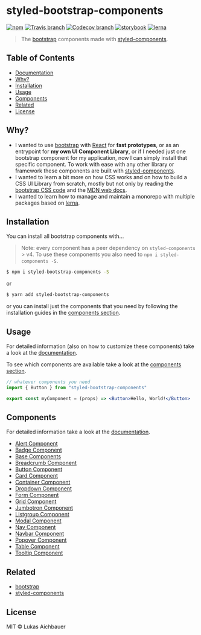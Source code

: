 # styled-bootstrap-components

[![npm](https://img.shields.io/npm/v/styled-bootstrap-components.svg?style=flat-square)](https://www.npmjs.com/package/styled-bootstrap-components)
[![Travis branch](https://img.shields.io/travis/aichbauer/styled-bootstrap-components/master.svg?style=flat-square)](https://travis-ci.org/aichbauer/styled-bootstrap-components)
[![Codecov branch](https://img.shields.io/codecov/c/github/aichbauer/styled-bootstrap-components/master.svg?style=flat-square)](https://codecov.io/gh/aichbauer/styled-bootstrap-components)
[![storybook](https://img.shields.io/badge/docs%20with-storybook-f1618c.svg?style=flat-square)](https://aichbauer.github.io/styled-bootstrap-components)
[![lerna](https://img.shields.io/badge/maintained%20with-lerna-cc00ff.svg?style=flat-square)](https://lernajs.io/)

> The [bootstrap](https://getbootstrap.com) components made with [styled-components](https://styled-components.com).

## Table of Contents

- [Documentation](https://aichbauer.github.io/styled-bootstrap-components)
- [Why?](#why)
- [Installation](#installation)
- [Usage](#Usage)
- [Components](#components)
- [Related](#related)
- [License](#license)

## Why?

- I wanted to use [bootstrap](https://getbootstrap.com) with [React](https://reactjs.org/) for **fast prototypes**, or as an entrypoint for **my own UI Component Library**, or if I needed just one bootstrap component for my application, now I can simply install that specific component. To work with ease with any other library or framework these components are built with [styled-components](https://styled-components.com).
- I wanted to learn a bit more on how CSS works and on how to build a CSS UI Library from scratch, mostly but not only by reading the [bootstrap CSS code](https://maxcdn.bootstrapcdn.com/bootstrap/4.0.0/css/bootstrap.css) and the [MDN web docs](https://developer.mozilla.org/en-US/docs/Web/CSS).
- I wanted to learn how to manage and maintain a monorepo with multiple packages based on [lerna](https://lernajs.io/).

## Installation

You can install all bootstrap components with...

> Note: every component has a peer dependency on `styled-components` > v4. To use these components you also need to `npm i styled-components -S`.

```sh
$ npm i styled-bootstrap-components -S
```

or

```sh
$ yarn add styled-bootstrap-components
```

or you can install just the components that you need by following the installation guides in the [components section](#components).

## Usage

For detailed information (also on how to customize these components) take a look at the [documentation](https://aichbauer.github.io/styled-bootstrap-components).

To see which components are available take a look at the [components section](#components).

```jsx
// whatever components you need
import { Button } from "styled-bootstrap-components"

export const myComponent = (props) => <Button>Hello, World!</Button>
```

## Components

For detailed information take a look at the [documentation](https://aichbauer.github.io/styled-bootstrap-components).

- [Alert Component](https://github.com/aichbauer/styled-bootstrap-components/tree/master/packages/styled-alert-component#readme)
- [Badge Component](https://github.com/aichbauer/styled-bootstrap-components/tree/master/packages/styled-badge-component#readme)
- [Base Components](https://github.com/aichbauer/styled-bootstrap-components/tree/master/packages/styled-base-components#readme)
- [Breadcrumb Component](https://github.com/aichbauer/styled-bootstrap-components/tree/master/packages/styled-breadcrumb-component#readme)
- [Button Component](https://github.com/aichbauer/styled-bootstrap-components/tree/master/packages/styled-button-component#readme)
- [Card Component](https://github.com/aichbauer/styled-bootstrap-components/tree/master/packages/styled-card-component#readme)
- [Container Component](https://github.com/aichbauer/styled-bootstrap-components/tree/master/packages/styled-container-component#readme)
- [Dropdown Component](https://github.com/aichbauer/styled-bootstrap-components/tree/master/packages/styled-dropdown-component#readme)
- [Form Component](https://github.com/aichbauer/styled-bootstrap-components/tree/master/packages/styled-form-component#readme)
- [Grid Component](https://github.com/aichbauer/styled-bootstrap-components/tree/master/packages/styled-grid-system-component#readme)
- [Jumbotron Component](https://github.com/aichbauer/styled-bootstrap-components/tree/master/packages/styled-jumbotron-component#readme)
- [Listgroup Component](https://github.com/aichbauer/styled-bootstrap-components/tree/master/packages/styled-listgroup-component#readme)
- [Modal Component](https://github.com/aichbauer/styled-bootstrap-components/tree/master/packages/styled-modal-component#readme)
- [Nav Component](https://github.com/aichbauer/styled-bootstrap-components/tree/master/packages/styled-nav-component#readme)
- [Navbar Component](https://github.com/aichbauer/styled-bootstrap-components/tree/master/packages/styled-navbar-component#readme)
- [Popover Component](https://github.com/aichbauer/styled-bootstrap-components/tree/master/packages/styled-popover-component#readme)
- [Table Component](https://github.com/aichbauer/styled-bootstrap-components/tree/master/packages/styled-table-component#readme)
- [Tooltip Component](https://github.com/aichbauer/styled-bootstrap-components/tree/master/packages/styled-tooltip-component#readme)

## Related

- [bootstrap](https://getbootstrap.com)
- [styled-components](https://styled-components.com)

## License

MIT © Lukas Aichbauer

